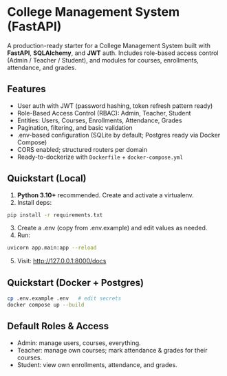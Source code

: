# College Management System (FastAPI)


A production-ready starter for a College Management System built with **FastAPI**, **SQLAlchemy**, and **JWT** auth.
Includes role-based access control (Admin / Teacher / Student), and modules for courses, enrollments, attendance, and grades.


## Features
- User auth with JWT (password hashing, token refresh pattern ready)
- Role-Based Access Control (RBAC): Admin, Teacher, Student
- Entities: Users, Courses, Enrollments, Attendance, Grades
- Pagination, filtering, and basic validation
- .env-based configuration (SQLite by default; Postgres ready via Docker Compose)
- CORS enabled; structured routers per domain
- Ready-to-dockerize with `Dockerfile` + `docker-compose.yml`


## Quickstart (Local)
1. **Python 3.10+** recommended. Create and activate a virtualenv.
2. Install deps:
```bash
pip install -r requirements.txt
```
3. Create a .env (copy from .env.example) and edit values as needed.
4. Run:
```bash
uvicorn app.main:app --reload
```
5. Visit: http://127.0.0.1:8000/docs

## Quickstart (Docker + Postgres)
```bash
cp .env.example .env   # edit secrets
docker compose up --build
```

## Default Roles & Access
- Admin: manage users, courses, everything.
- Teacher: manage own courses; mark attendance & grades for their courses.
- Student: view own enrollments, attendance, and grades.
